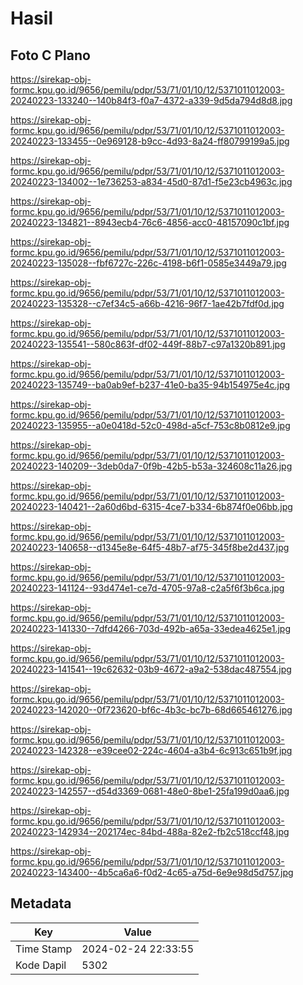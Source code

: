 # Hasil

## Foto C Plano

https://sirekap-obj-formc.kpu.go.id/9656/pemilu/pdpr/53/71/01/10/12/5371011012003-20240223-133240--140b84f3-f0a7-4372-a339-9d5da794d8d8.jpg

https://sirekap-obj-formc.kpu.go.id/9656/pemilu/pdpr/53/71/01/10/12/5371011012003-20240223-133455--0e969128-b9cc-4d93-8a24-ff80799199a5.jpg

https://sirekap-obj-formc.kpu.go.id/9656/pemilu/pdpr/53/71/01/10/12/5371011012003-20240223-134002--1e736253-a834-45d0-87d1-f5e23cb4963c.jpg

https://sirekap-obj-formc.kpu.go.id/9656/pemilu/pdpr/53/71/01/10/12/5371011012003-20240223-134821--8943ecb4-76c6-4856-acc0-48157090c1bf.jpg

https://sirekap-obj-formc.kpu.go.id/9656/pemilu/pdpr/53/71/01/10/12/5371011012003-20240223-135028--fbf6727c-226c-4198-b6f1-0585e3449a79.jpg

https://sirekap-obj-formc.kpu.go.id/9656/pemilu/pdpr/53/71/01/10/12/5371011012003-20240223-135328--c7ef34c5-a66b-4216-96f7-1ae42b7fdf0d.jpg

https://sirekap-obj-formc.kpu.go.id/9656/pemilu/pdpr/53/71/01/10/12/5371011012003-20240223-135541--580c863f-df02-449f-88b7-c97a1320b891.jpg

https://sirekap-obj-formc.kpu.go.id/9656/pemilu/pdpr/53/71/01/10/12/5371011012003-20240223-135749--ba0ab9ef-b237-41e0-ba35-94b154975e4c.jpg

https://sirekap-obj-formc.kpu.go.id/9656/pemilu/pdpr/53/71/01/10/12/5371011012003-20240223-135955--a0e0418d-52c0-498d-a5cf-753c8b0812e9.jpg

https://sirekap-obj-formc.kpu.go.id/9656/pemilu/pdpr/53/71/01/10/12/5371011012003-20240223-140209--3deb0da7-0f9b-42b5-b53a-324608c11a26.jpg

https://sirekap-obj-formc.kpu.go.id/9656/pemilu/pdpr/53/71/01/10/12/5371011012003-20240223-140421--2a60d6bd-6315-4ce7-b334-6b874f0e06bb.jpg

https://sirekap-obj-formc.kpu.go.id/9656/pemilu/pdpr/53/71/01/10/12/5371011012003-20240223-140658--d1345e8e-64f5-48b7-af75-345f8be2d437.jpg

https://sirekap-obj-formc.kpu.go.id/9656/pemilu/pdpr/53/71/01/10/12/5371011012003-20240223-141124--93d474e1-ce7d-4705-97a8-c2a5f6f3b6ca.jpg

https://sirekap-obj-formc.kpu.go.id/9656/pemilu/pdpr/53/71/01/10/12/5371011012003-20240223-141330--7dfd4266-703d-492b-a65a-33edea4625e1.jpg

https://sirekap-obj-formc.kpu.go.id/9656/pemilu/pdpr/53/71/01/10/12/5371011012003-20240223-141541--19c62632-03b9-4672-a9a2-538dac487554.jpg

https://sirekap-obj-formc.kpu.go.id/9656/pemilu/pdpr/53/71/01/10/12/5371011012003-20240223-142020--0f723620-bf6c-4b3c-bc7b-68d665461276.jpg

https://sirekap-obj-formc.kpu.go.id/9656/pemilu/pdpr/53/71/01/10/12/5371011012003-20240223-142328--e39cee02-224c-4604-a3b4-6c913c651b9f.jpg

https://sirekap-obj-formc.kpu.go.id/9656/pemilu/pdpr/53/71/01/10/12/5371011012003-20240223-142557--d54d3369-0681-48e0-8be1-25fa199d0aa6.jpg

https://sirekap-obj-formc.kpu.go.id/9656/pemilu/pdpr/53/71/01/10/12/5371011012003-20240223-142934--202174ec-84bd-488a-82e2-fb2c518ccf48.jpg

https://sirekap-obj-formc.kpu.go.id/9656/pemilu/pdpr/53/71/01/10/12/5371011012003-20240223-143400--4b5ca6a6-f0d2-4c65-a75d-6e9e98d5d757.jpg


## Metadata

| Key        | Value               |
| ---------- | ------------------- |
| Time Stamp | 2024-02-24 22:33:55 |
| Kode Dapil | 5302                |




